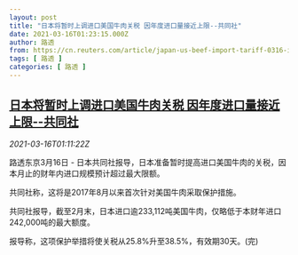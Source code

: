 ```yaml
---
layout: post
title: "日本将暂时上调进口美国牛肉关税 因年度进口量接近上限--共同社"
date: 2021-03-16T01:23:15.000Z
author: 路透
from: https://cn.reuters.com/article/japan-us-beef-import-tariff-0316-idCNKBS2B803K
tags: [ 路透 ]
categories: [ 路透 ]
---
```

<!--1615857795000-->
[日本将暂时上调进口美国牛肉关税 因年度进口量接近上限--共同社](https://cn.reuters.com/article/japan-us-beef-import-tariff-0316-idCNKBS2B803K)
------

<div>
<div><i>2021-03-16T01:11:22Z</i></div><p>路透东京3月16日 - 日本共同社报导，日本准备暂时提高进口美国牛肉的关税，因本月止的财年内进口规模预计超过最大限额。</p><p>共同社称，这将是2017年8月以来首次针对美国牛肉采取保护措施。</p><p>共同社报导，截至2月末，日本进口逾233,112吨美国牛肉，仅略低于本财年进口242,000吨的最大额度。</p><p>报导称，这项保护举措将使关税从25.8%升至38.5%，有效期30天。(完)</p>
</div>
